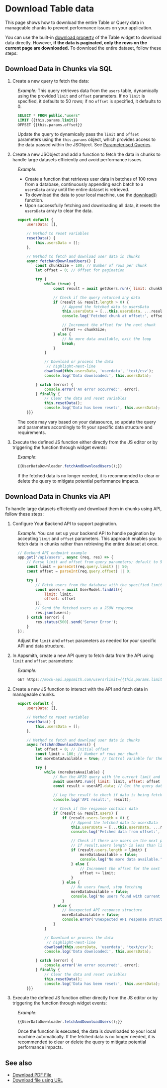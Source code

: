 # Download Table data

This page shows how to download the entire Table or Query data in manageable chunks to prevent performance issues on your application. 

You can use the built-in [download property](/reference/widgets/table#allow-download-boolean) of the Table widget to download data directly. However, **if the data is paginated, only the rows on the current page are downloaded.** To download the entire dataset, follow these steps:


## Download Data in Chunks via SQL

1. Create a new query to fetch the data:

<dd>


*Example:* This query retrieves data from the `users` table, dynamically using the provided `limit` and `offset` parameters. If no `limit` is specified, it defaults to 50 rows; if no `offset` is specified, it defaults to 0.

 ```sql
SELECT * FROM public."users" 
LIMIT {{this.params.limit}} 
OFFSET {{this.params.offset}}
```

Update the query to dynamically pass the `limit` and `offset` parameters using the `this.params` object, which provides access to the data passed within the JSObject. See [Parameterised Queries](/connect-data/concepts/dynamic-queries).

</dd>


2. Create a new JSObject and add a function to fetch the data in chunks to handle large datasets efficiently and avoid performance issues.

<dd>



*Example:*

- Create a function that retrieves user data in batches of 100 rows from a database, continuously appending each batch to a `usersData` array until the entire dataset is retrieved.
- To download the data to your local machine, use the [download()](/reference/appsmith-framework/widget-actions/download) function.
- Upon successfully fetching and downloading all data, it resets the `usersData` array to clear the data.


```js
export default {
    usersData: [],

    // Method to reset variables
    resetData() {
        this.usersData = [];
    },

    // Method to fetch and download user data in chunks
    async fetchAndDownloadUsers() {
        const chunkSize = 100; // Number of rows per chunk
        let offset = 0; // Offset for pagination

        try {
            while (true) {
                const result = await getUsers.run({ limit: chunkSize, offset });

                // Check if the query returned any data
                if (result && result.length > 0) {
                    // Append the fetched data to usersData
                    this.usersData = [...this.usersData, ...result];
                    console.log('Fetched chunk at offset:', offset);

                    // Increment the offset for the next chunk
                    offset += chunkSize;
                } else {
                    // No more data available, exit the loop
                    break;
                }
            }

            // Download or process the data
             // highlight-next-line
            download(this.usersData, 'userdata', 'text/csv');
            console.log('Data downloaded:', this.usersData);

        } catch (error) {
            console.error('An error occurred:', error);
        } finally {
            // Clear the data and reset variables
            this.resetData();
            console.log('Data has been reset:', this.usersData);
    }}}
```

The code may vary based on your datasource, so update the query and parameters accordingly to fit your specific data structure and requirements.


</dd>

3. Execute the defined JS function either directly from the JS editor or by triggering the function through widget events:

<dd>

*Example*:

```js
{{UserDataDownloader.fetchAndDownloadUsers();}}
```

If the fetched data is no longer needed, it is recommended to clear or delete the query to mitigate potential performance impacts.

</dd>


## Download Data in Chunks via API

To handle large datasets efficiently and download them in chunks using API, follow these steps:

1. Configure Your Backend API to support pagination.


<dd>

*Example:* You can set up your backend API to handle pagination by accepting `limit` and `offset` parameters. This approach enables you to fetch data in chunks rather than retrieving the entire dataset at once.


```js
// Backend API endpoint example
app.get('/api/users', async (req, res) => {
    // Parse limit and offset from query parameters; default to 50 and 0 if not provided
    const limit = parseInt(req.query.limit) || 50;
    const offset = parseInt(req.query.offset) || 0;

    try {
        // Fetch users from the database with the specified limit and offset
        const users = await UserModel.findAll({
            limit: limit,
            offset: offset
        });
        // Send the fetched users as a JSON response
        res.json(users);
    } catch (error) {
        res.status(500).send('Server Error');
    }
});
```

Adjust the `limit` and `offset` parameters as needed for your specific API and data structure.


</dd>

2. In Appsmith, create a new API query to fetch data from the API using `limit` and `offset` parameters:

<dd>

*Example:*

```js
GET https://mock-api.appsmith.com/users?limit={{this.params.limit}}&offset={{this.params.offset}}
```

</dd>


2. Create a new JS function to interact with the API and fetch data in manageable chunks. 

<dd>


```js
export default {
    usersData: [],

    // Method to reset variables
    resetData() {
        this.usersData = [];
    },

    // Method to fetch and download user data in chunks
    async fetchAndDownloadUsers() {
        let offset = 0; // Initial offset
        const limit = 100; // Number of rows per chunk
        let moreDataAvailable = true; // Control variable for the loop

        try {
            while (moreDataAvailable) {
                // Run the API9 query with the current limit and offset
                await userAPI.run({ limit: limit, offset: offset });
                const result = userAPI.data; // Get the query data

                // Log the result to check if data is being fetched
                console.log('API result:', result);

                // Check if the response contains data
                if (result && result.users) {
                    if (result.users.length > 0) {
                        // Append the fetched data to usersData
                        this.usersData = [...this.usersData, ...result.users];
                        console.log('Fetched data from offset:', offset);

                        // Check if there are users on the next page
                        // If result.users length is less than limit, assume no more data
                        if (result.users.length < limit) {
                            moreDataAvailable = false;
                            console.log('No more data available.');
                        } else {
                            // Increment the offset for the next request
                            offset += limit;
                        }
                    } else {
                        // No users found, stop fetching
                        moreDataAvailable = false;
                        console.log('No users found with current offset.');
                    }
                } else {
                    // Unexpected API response structure
                    moreDataAvailable = false;
                    console.error('Unexpected API response structure.');
                }
            }

            // Download or process the data
             // highlight-next-line
            download(this.usersData, 'userdata', 'text/csv');
            console.log('Data downloaded:', this.usersData);

        } catch (error) {
            console.error('An error occurred:', error);
        } finally {
            // Clear the data and reset variables
            this.resetData();
            console.log('Data has been reset:', this.usersData);
    }}}
```

</dd>

3. Execute the defined JS function either directly from the JS editor or by triggering the function through widget events:

<dd>

*Example*:

```js
{{UserDataDownloader.fetchAndDownloadUsers();}}
```

Once the function is executed, the data is downloaded to your local machine automatically. If the fetched data is no longer needed, it is recommended to clear or delete the query to mitigate potential performance impacts.

</dd>


## See also

- [Download PDF File](/reference/appsmith-framework/widget-actions/download)
- [Download file using URL](/connect-data/how-to-guides/how-to-download-files-using-api#download-file-using-public-url)
